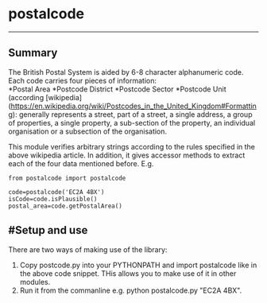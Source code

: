 # postalcode
--------------
## Summary
The British Postal System is aided by 6-8 character alphanumeric code. Each code carries four pieces of information:   
*Postal Area 
*Postcode District 
*Postcode Sector
*Postcode Unit (according [wikipedia] (https://en.wikipedia.org/wiki/Postcodes_in_the_United_Kingdom#Formatting): generally represents a street, part of a street, a single address, a group of properties, a single property, a sub-section of the property, an individual organisation or a subsection of the organisation.

This module verifies arbitrary strings according to the rules specified in the above wikipedia article. 
In addition, it gives accessor methods to extract each of the four data mentioned before. E.g.
```
from postalcode import postalcode

code=postalcode('EC2A 4BX')
isCode=code.isPlausible()
postal_area=code.getPostalArea()
```
#Setup and use
-----------
There are two ways of making use of the library:
1. Copy postcode.py into your PYTHONPATH and import postalcode like in the above code snippet. THis allows you to make use of it in other modules.
2. Run it from the commanline e.g. python postalcode.py "EC2A 4BX".  
